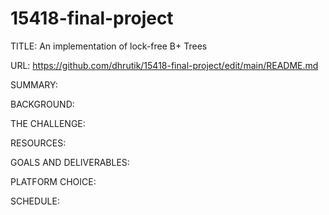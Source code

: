 # 15418-final-project

TITLE: An implementation of lock-free B+ Trees

URL: https://github.com/dhrutik/15418-final-project/edit/main/README.md

SUMMARY:

BACKGROUND:

THE CHALLENGE:

RESOURCES:

GOALS AND DELIVERABLES:

PLATFORM CHOICE:

SCHEDULE:
